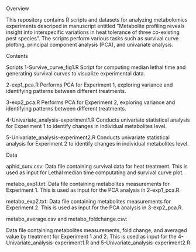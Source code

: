 Overview

This repository contains R scripts and datasets for analyzing metabolomics experiments descriped in manuscript entitled "Metabolite profiling reveals insight into interspecific variations in heat tolerance of three co-existing pest species". 
The scripts perform various tasks such as survival curve plotting, principal component analysis (PCA), and univariate analysis.

Contents

Scripts
1-Survive_curve_fig1.R
Script for computing median lethal time and generating survival curves to visualize experimental data.

2-exp1_pca.R
Performs PCA for Experiment 1, exploring variance and identifying patterns between different treatments.

3-exp2_pca.R
Performs PCA for Experiment 2, exploring variance and identifying patterns between different treatments.

4-Univariate_analysis-experiment1.R
Conducts univariate statistical analysis for Experiment 1 to identify changes in individual metabolites level.

5-Univariate_analysis-experiment2.R
Conducts univariate statistical analysis for Experiment 2 to identify changes in individual metabolites level.

Data

aphid_surv.csv:
Data file containing survival data for heat treatment. This is used as input for Lethal median time computating and survival curve plot.

metabo_exp1.txt:
Data file containing metabolites measurements for Experiment 1. This is used as input for the PCA analysis in 2-exp1_pca.R.

metabo_exp2.txt:
Data file containing metabolites measurements for Experiment 2. This is used as input for the PCA analysis in 3-exp2_pca.R.

metabo_average.csv and metabo_foldchange.csv:

Data file containing metabolites measurements, fold change, and averaged value by treatment for Experiment 1 and 2. This is used as input for the 4-Univariate_analysis-experiment1.R and 5-Univariate_analysis-experiment2.R
